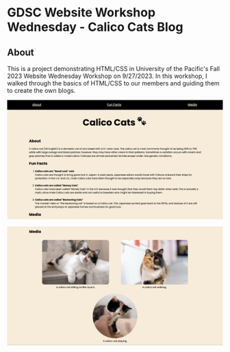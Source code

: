 # GDSC Website Workshop Wednesday - Calico Cats Blog

## About
This is a project demonstrating HTML/CSS in University of the Pacific's Fall 2023 Website Wednesday Workshop on 9/27/2023. In this workshop, I walked through the basics of HTML/CSS to our members and guiding them to create the own blogs.

![Calico cats blog](./cat-blog-1.png)

![Calico cats blog](./cat-blog-2.png)
